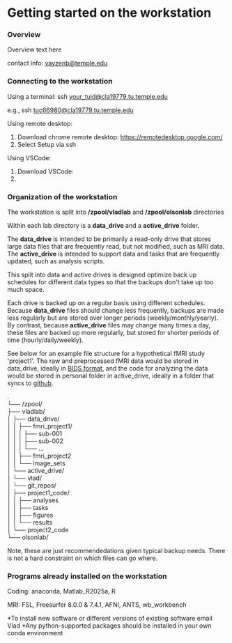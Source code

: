 # Getting started on the workstation


### Overview

Overview text here

contact info: vayzenb@temple.edu

### Connecting to the workstation

Using a terminal:
ssh your_tuid@cla19779.tu.temple.edu

e.g., ssh tuc66980@cla19779.tu.temple.edu

Using remote desktop:
1. Download chrome remote desktop: https://remotedesktop.google.com/
2. Select Setup via ssh


Using VSCode:
1. Download VSCode: 
2. 


### Organization of the workstation

The workstation is split into **/zpool/vladlab** and **/zpool/olsonlab** directories

Within each lab directory is a **data_drive** and a **active_drive** folder. 

The **data_drive** is intended to be primarily a read-only drive that stores large data files that are frequently read, but not modified, such as MRI data.
The **active_drive** is intended to support data and tasks that are frequently updated, such as analysis scripts. 

This split into data and active drives is designed optimize back up schedules for different data types so that the backups don't take up too much space. 

Each drive is backed up on a regular basis using different schedules. Because **data_drive** files should change less frequently, backups are made less regularly but are stored over longer periods (weekly/monthly/yearly).  By contrast, because **active_drive** files may change many times a day, these files are backed up more regularly, but stored for shorter periods of time (hourly/daily/weekly). 

See below for an example file structure for a hypothetical fMRI study 'project1'. The raw and preprocessed fMRI data would be stored in data_drive, ideally in [BIDS format](https://bids.neuroimaging.io/index.html), and the code for analyzing the data would be stored in personal folder in active_drive, ideally in a folder that syncs to [github](https://docs.github.com/en/get-started/git-basics).

.  
└── /zpool/  
    ├── vladlab/  
    │   ├── data_drive/  
    │   │   ├── fmri_project1/  
    │   │   │   ├── sub-001  
    │   │   │   ├── sub-002  
    │   │   │   └── ...  
    │   │   ├── fmri_project2  
    │   │   └── image_sets  
    │   └── active_drive/  
    │       └── vlad/  
    │           └── git_repos/  
    │               ├── project1_code/  
    │               │   ├── analyses  
    │               │   ├── tasks  
    │               │   ├── figures  
    │               │   └── results  
    │               └── project2_code  
    └── olsonlab/  

Note, these are just recommendedations given typical backup needs. There is not a hard constraint on which files can go where.

### Programs already installed on the workstation

Coding: anaconda, Matlab_R2025a, R 

MRI: FSL, Freesurfer 8.0.0 & 7.4.1, AFNI, ANTS, wb_workbench

*To install new software or different versions of existing software email Vlad
*Any python-supported packages should be installed in your own conda environment


